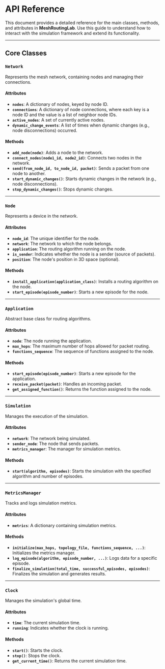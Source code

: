 # API Reference

This document provides a detailed reference for the main classes, methods, and attributes in **MeshRoutingLab**. Use this guide to understand how to interact with the simulation framework and extend its functionality.

---

## Core Classes

### `Network`
Represents the mesh network, containing nodes and managing their connections.

#### Attributes
- **`nodes`**: A dictionary of nodes, keyed by node ID.
- **`connections`**: A dictionary of node connections, where each key is a node ID and the value is a list of neighbor node IDs.
- **`active_nodes`**: A set of currently active nodes.
- **`dynamic_change_events`**: A list of times when dynamic changes (e.g., node disconnections) occurred.

#### Methods
- **`add_node(node)`**: Adds a node to the network.
- **`connect_nodes(node1_id, node2_id)`**: Connects two nodes in the network.
- **`send(from_node_id, to_node_id, packet)`**: Sends a packet from one node to another.
- **`start_dynamic_changes()`**: Starts dynamic changes in the network (e.g., node disconnections).
- **`stop_dynamic_changes()`**: Stops dynamic changes.

---

### `Node`
Represents a device in the network.

#### Attributes
- **`node_id`**: The unique identifier for the node.
- **`network`**: The network to which the node belongs.
- **`application`**: The routing algorithm running on the node.
- **`is_sender`**: Indicates whether the node is a sender (source of packets).
- **`position`**: The node's position in 3D space (optional).

#### Methods
- **`install_application(application_class)`**: Installs a routing algorithm on the node.
- **`start_episode(episode_number)`**: Starts a new episode for the node.

---

### `Application`
Abstract base class for routing algorithms.

#### Attributes
- **`node`**: The node running the application.
- **`max_hops`**: The maximum number of hops allowed for packet routing.
- **`functions_sequence`**: The sequence of functions assigned to the node.

#### Methods
- **`start_episode(episode_number)`**: Starts a new episode for the application.
- **`receive_packet(packet)`**: Handles an incoming packet.
- **`get_assigned_function()`**: Returns the function assigned to the node.

---

### `Simulation`
Manages the execution of the simulation.

#### Attributes
- **`network`**: The network being simulated.
- **`sender_node`**: The node that sends packets.
- **`metrics_manager`**: The manager for simulation metrics.

#### Methods
- **`start(algorithm, episodes)`**: Starts the simulation with the specified algorithm and number of episodes.

---

### `MetricsManager`
Tracks and logs simulation metrics.

#### Attributes
- **`metrics`**: A dictionary containing simulation metrics.

#### Methods
- **`initialize(max_hops, topology_file, functions_sequence, ...)`**: Initializes the metrics manager.
- **`log_episode(algorithm, episode_number, ...)`**: Logs data for a specific episode.
- **`finalize_simulation(total_time, successful_episodes, episodes)`**: Finalizes the simulation and generates results.

---

### `Clock`
Manages the simulation's global time.

#### Attributes
- **`time`**: The current simulation time.
- **`running`**: Indicates whether the clock is running.

#### Methods
- **`start()`**: Starts the clock.
- **`stop()`**: Stops the clock.
- **`get_current_time()`**: Returns the current simulation time.
